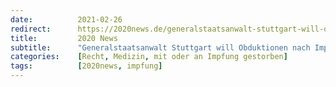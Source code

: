 ```yaml
---
date:          2021-02-26
redirect:      https://2020news.de/generalstaatsanwalt-stuttgart-will-obduktionen-nach-impfungen-verhindern/
title:         2020 News
subtitle:      "Generalstaatsanwalt Stuttgart will Obduktionen nach Impfungen verhindern"
categories:    [Recht, Medizin, mit oder an Impfung gestorben]
tags:          [2020news, impfung]
---
```

